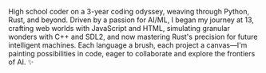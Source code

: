 High school coder on a 3-year coding odyssey, weaving through Python, Rust, and beyond. Driven by a passion for AI/ML, I began my journey at 13, crafting web worlds with JavaScript and HTML, simulating granular wonders with C++ and SDL2, and now mastering Rust's precision for future intelligent machines. Each language a brush, each project a canvas—I'm painting possibilities in code, eager to collaborate and explore the frontiers of AI. ✨
